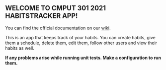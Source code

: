 WELCOME TO  CMPUT 301 2021 HABITSTRACKER APP!
-----------------------------------------------------------------------------------------------------------------------------------------------------------------------

You can find the official documentation on our [wiki](https://github.com/CMPUT301F21T49/HabitsTracker/wiki).

This is an app that keeps track of your habits. You can create habits, give them a schedule, delete them, edit them, follow other users and view their habits as well.

**If any problems arise while running unit tests. Make a configuration to run them.**
